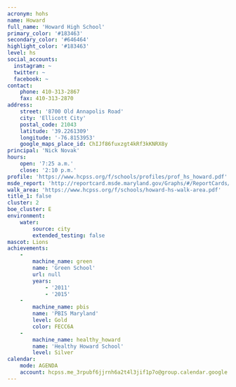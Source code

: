 ```yaml
---
acronym: hohs
name: Howard
full_name: 'Howard High School'
primary_color: '#183463'
secondary_color: '#646464'
highlight_color: '#183463'
level: hs
social_accounts:
  instagram: ~
  twitter: ~
  facebook: ~
contact:
    phone: 410-313-2867
    fax: 410-313-2870
address:
    street: '8700 Old Annapolis Road'
    city: 'Ellicott City'
    postal_code: 21043
    latitude: '39.2261309'
    longitude: '-76.8153953'
    google_maps_place_id: ChIJf86fuxzgt4kRf3kKNRX8y
principal: 'Nick Novak'
hours:
    open: '7:25 a.m.'
    close: '2:10 p.m.'
profile: 'https://www.hcpss.org/f/schools/profiles/prof_hs_howard.pdf'
msde_report: 'http://reportcard.msde.maryland.gov/Graphs/#/ReportCards/ReportCardSchool/1//1/13/0203/'
walk_area: 'https://www.hcpss.org/f/schools/howard-hs-walk-area.pdf'
title_1: false
cluster: 2
boe_cluster: E
environment:
    water:
        source: city
        extended_testing: false
mascot: Lions
achievements:
    -
        machine_name: green
        name: 'Green School'
        url: null
        years:
            - '2011'
            - '2015'
    -
        machine_name: pbis
        name: 'PBIS Maryland'
        level: Gold
        color: FECC6A
    -
        machine_name: healthy_howard
        name: 'Healthy Howard School'
        level: Silver
calendar:
    mode: AGENDA
    account: hcpss.me_3rpubf6jjrnh6a2t4l3jif1p7o@group.calendar.google.com
---
```

